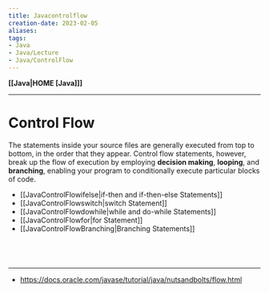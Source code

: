 ```yaml
---
title: Javacontrolflow
creation-date: 2023-02-05
aliases:
tags:
- Java
- Java/Lecture
- Java/ControlFlow
---
```

**[[Java|HOME [Java]]]**

---
# Control Flow
The statements inside your source files are generally executed from top to bottom, in the order that they appear. Control flow statements, however, break up the flow of execution by employing **decision making**, **looping**, and **branching**, enabling your program to conditionally execute particular blocks of code.
- [[JavaControlFlowifelse|if-then and if-then-else Statements]]
- [[JavaControlFlowswitch|switch Statement]]
- [[JavaControlFlowdowhile|while and do-while Statements]]
- [[JavaControlFlowfor|for Statement]]
- [[JavaControlFlowBranching|Branching Statements]]

<br>

# 
---
- https://docs.oracle.com/javase/tutorial/java/nutsandbolts/flow.html